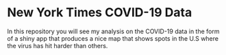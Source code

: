 # New York Times COVID-19 Data

In this repository you will see my analysis on the COVID-19 data in the form of a shiny app that produces a nice map that shows spots in the U.S where the virus has hit harder than others.
